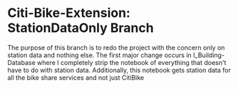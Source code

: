 # Citi-Bike-Extension: StationDataOnly Branch
The purpose of this branch is to redo the project with the concern only on station data and nothing else. The first major change occurs in I_Building-Database where I completely strip the notebook of everything that doesn't have to do with station data. Additionally, this notebook 
gets station data for all the bike share services and not just CitiBike